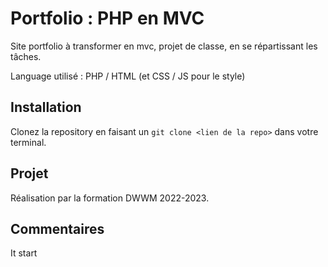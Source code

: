 # Portfolio : PHP en MVC

Site portfolio à transformer en mvc, projet de classe, en se répartissant les tâches.

Language utilisé : PHP / HTML (et CSS / JS pour le style)

## Installation

Clonez la repository en faisant un `git clone <lien de la repo>` dans votre terminal.

## Projet

Réalisation par la formation DWWM 2022-2023.

## Commentaires

It start